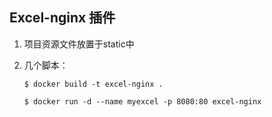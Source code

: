 ## Excel-nginx 插件

1. 项目资源文件放置于static中

2. 几个脚本：

    ```
    $ docker build -t excel-nginx .

    $ docker run -d --name myexcel -p 8080:80 excel-nginx
    ```
